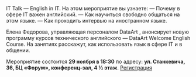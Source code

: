 IT Talk — English in IT. На этом мероприятие вы узнаете: — Почему в сфере IT важен английский. — Как научиться свободно общаться на этом языке. — Как проходить интервью на иностранном языке.

Елена Федорова, управляющая персоналом DataArt , анонсирует новую программу курсов технического английского — DataArt Welcome English Course. На занятиях расскажут, как использовать язык в сфере IT и в общении.

Мероприятие состоится **29 ноября в 18:30** по адресу: **ул. Станкевича, 36, БЦ «Форум», конференц-зал, 4 ½ этаж**. [Регистрация](https://vk.cc/8KsI2o)